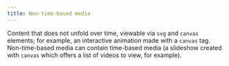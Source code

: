 ```yaml
---
title: Non-time-based media
---
```


Content that does not unfold over time, viewable via `svg` and `canvas` elements; for example, an interactive animation made with a `canvas` tag. Non-time-based media can contain time-based media (a slideshow created with `canvas` which offers a list of videos to view, for example).